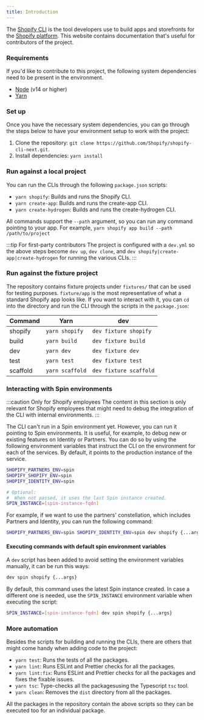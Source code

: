 ```yaml
---
title: Introduction
---
```


The [Shopify CLI](https://github.com/shopify/shopify-cli-next) is the tool developers use to build apps and storefronts for the [Shopify platform](https://shopify.dev).
This website contains documentation that's useful for contributors of the project.

### Requirements

If you'd like to contribute to this project, the following system dependencies need to be present in the environment.

- [Node](https://nodejs.org/en/) (v14 or higher)
- [Yarn](https://yarnpkg.com/)

### Set up

Once you have the necessary system dependencies,
you can go through the steps below to have your environment setup to work with the project:

1. Clone the repository: `git clone https://github.com/Shopify/shopify-cli-next.git`.
2. Install dependencies: `yarn install`

### Run against a local project

You can run the CLIs through the following `package.json` scripts:

- `yarn shopify`: Builds and runs the Shopify CLI.
- `yarn create-app`: Builds and runs the create-app CLI.
- `yarn create-hydrogen`: Builds and runs the create-hydrogen CLI.

All commands support the `--path` argument, so you can run any command pointing to your app. For example, `yarn shopify app build --path /path/to/project`

:::tip For first-party contributors
The project is configured with a `dev.yml` so the above steps become `dev up`, `dev clone`, and `dev shopify|create-app|create-hydrogen` for running the various CLIs.
:::

### Run against the fixture project

The repository contains fixture projects under `fixtures/` that can be used for testing purposes.
`fixture/app` is the most representative of what a standard Shopify app looks like.
If you want to interact with it, you can `cd` into the directory and run the CLI through the scripts in the `package.json`:

| Command | **Yarn** | **dev** |
| ---- | ---- | --- |
| shopify | `yarn shopify` | `dev fixture shopify` |
| build | `yarn build` | `dev fixture build` |
| dev | `yarn dev` | `dev fixture dev` |
| test | `yarn test` | `dev fixture test` |
| scaffold | `yarn scaffold` | `dev fixture scaffold` |

### Interacting with Spin environments

:::caution Only for Shopify employees
The content in this section is only relevant for Shopify employees that might need to debug the integration of the CLI with internal environments.
:::

The CLI can't run in a Spin environment yet. However, you can run it pointing to Spin environments. It is useful, for example, to debug new or existing features on Identity or Partners.
You can do so by using the following environment variables that instruct the CLI on the environment for each of the services. By default, it points to the production instance of the service.

```bash
SHOPIFY_PARTNERS_ENV=spin
SHOPIFY_SHOPIFY_ENV=spin
SHOPIFY_IDENTITY_ENV=spin

# Optional:
#  When not passed, it uses the last Spin instance created.
SPIN_INSTANCE=[spin-instance-fqdn]
```

For example, if we want to use the partners' constellation, which includes Partners and Identity, you can run the following command:

```bash
SHOPIFY_PARTNERS_ENV=spin SHOPIFY_IDENTITY_ENV=spin dev shopify {...args}
```

#### Executing commands with default spin environment variables

A `dev` script has been added to avoid setting the environment variables manually, it can be run this ways:

```bash
dev spin shopify {...args}
```
By default, this command uses the latest Spin instance created. In case a different one is needed, use the `SPIN_INSTANCE` environment variable when executing the script:
```bash
SPIN_INSTANCE=[spin-instance-fqdn] dev spin shopify {...args}
```


### More automation

Besides the scripts for building and running the CLIs, there are others that might come handy when adding code to the project:

- `yarn test`: Runs the tests of all the packages.
- `yarn lint`: Runs ESLint and Prettier checks for all the packages.
- `yarn lint:fix`: Runs ESLint and Prettier checks for all the packages and fixes the fixable issues.
- `yarn tsc`: Type-checks all the packagesusing the Typescript `tsc` tool.
- `yarn clean`: Removes the `dist` directory from all the packages.

All the packages in the repository contain the above scripts so they can be executed too for an individual package.

